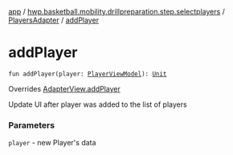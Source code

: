 [app](../../index.md) / [hwp.basketball.mobility.drillpreparation.step.selectplayers](../index.md) / [PlayersAdapter](index.md) / [addPlayer](.)

# addPlayer

`fun addPlayer(player: `[`PlayerViewModel`](../../hwp.basketball.mobility.entitiy.player/-player-view-model/index.md)`): `[`Unit`](https://kotlinlang.org/api/latest/jvm/stdlib/kotlin/-unit/index.html)

Overrides [AdapterView.addPlayer](../-players-contract/-adapter-view/add-player.md)

Update UI after player was added to the list of players

### Parameters

`player` - new Player's data